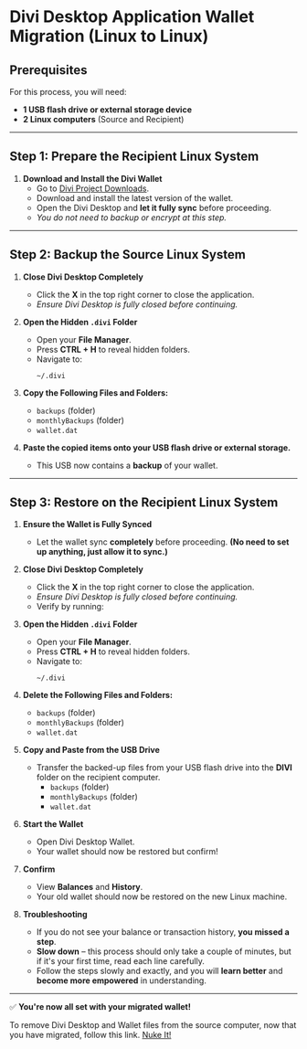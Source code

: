 # **Divi Desktop Application Wallet Migration (Linux to Linux)**

## **Prerequisites**
For this process, you will need:
- **1 USB flash drive or external storage device**
- **2 Linux computers** (Source and Recipient)

---

## **Step 1: Prepare the Recipient Linux System**
1. **Download and Install the Divi Wallet**
   - Go to [Divi Project Downloads](https://diviproject.org/downloads).
   - Download and install the latest version of the wallet.
   - Open the Divi Desktop and **let it fully sync** before proceeding.
   - *You do not need to backup or encrypt at this step.*


---

## **Step 2: Backup the Source Linux System**
1. **Close Divi Desktop Completely**
   - Click the **X** in the top right corner to close the application.
   - *Ensure Divi Desktop is fully closed before continuing.*


2. **Open the Hidden `.divi` Folder**
   - Open your **File Manager**.
   - Press **CTRL + H** to reveal hidden folders.
   - Navigate to:
     ```
     ~/.divi
     ```

3. **Copy the Following Files and Folders:**
   - `backups` (folder)
   - `monthlyBackups` (folder)
   - `wallet.dat`

4. **Paste the copied items onto your USB flash drive or external storage.**
   - This USB now contains a **backup** of your wallet.

---

## **Step 3: Restore on the Recipient Linux System**
1. **Ensure the Wallet is Fully Synced**
   - Let the wallet sync **completely** before proceeding. **(No need to set up anything, just allow it to sync.)**

2. **Close Divi Desktop Completely**
   - Click the **X** in the top right corner to close the application.
   - *Ensure Divi Desktop is fully closed before continuing.*
   - Verify by running:

3. **Open the Hidden `.divi` Folder**
   - Open your **File Manager**.
   - Press **CTRL + H** to reveal hidden folders.
   - Navigate to:
     ```
     ~/.divi
     ```

4. **Delete the Following Files and Folders:**
   - `backups` (folder)
   - `monthlyBackups` (folder)
   - `wallet.dat`

5. **Copy and Paste from the USB Drive**
   - Transfer the backed-up files from your USB flash drive into the **DIVI** folder on the recipient computer.
     - `backups` (folder)
     - `monthlyBackups` (folder)
     - `wallet.dat`

6. **Start the Wallet**
   - Open Divi Desktop Wallet.
   - Your wallet should now be restored but confirm!

7. **Confirm**
   - View **Balances** and **History**.
   - Your old wallet should now be restored on the new Linux machine.

8. **Troubleshooting**
   - If you do not see your balance or transaction history, **you missed a step**.
   - **Slow down** – this process should only take a couple of minutes, but if it's your first time, read each line carefully.
   - Follow the steps slowly and exactly, and you will **learn better** and **become more empowered** in understanding.

---

✅ **You're now all set with your migrated wallet!**

To remove Divi Desktop and Wallet files from the source computer, now that you have migrated, follow this link.
[Nuke It!](https://github.com/7h3v01c3/tutorials/blob/main/nuke_it/divi/remove_divi_desktop.md)
